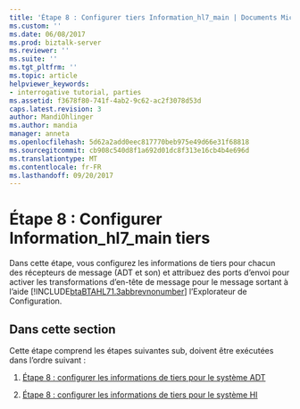 ```yaml
---
title: 'Étape 8 : Configurer tiers Information_hl7_main | Documents Microsoft'
ms.custom: ''
ms.date: 06/08/2017
ms.prod: biztalk-server
ms.reviewer: ''
ms.suite: ''
ms.tgt_pltfrm: ''
ms.topic: article
helpviewer_keywords:
- interrogative tutorial, parties
ms.assetid: f3678f80-741f-4ab2-9c62-ac2f3078d53d
caps.latest.revision: 3
author: MandiOhlinger
ms.author: mandia
manager: anneta
ms.openlocfilehash: 5d62a2add0eec817770beb975e49d66e31f68818
ms.sourcegitcommit: cb908c540d8f1a692d01dc8f313e16cb4b4e696d
ms.translationtype: MT
ms.contentlocale: fr-FR
ms.lasthandoff: 09/20/2017
---
```

# <a name="step-8-configure-party-informationhl7main"></a>Étape 8 : Configurer Information_hl7_main tiers
Dans cette étape, vous configurez les informations de tiers pour chacun des récepteurs de message (ADT et son) et attribuez des ports d’envoi pour activer les transformations d’en-tête de message pour le message sortant à l’aide [!INCLUDE[btaBTAHL71.3abbrevnonumber](../../includes/btabtahl71-3abbrevnonumber-md.md)] l’Explorateur de Configuration.  
  
## <a name="in-this-section"></a>Dans cette section  
 Cette étape comprend les étapes suivantes sub, doivent être exécutées dans l’ordre suivant :  
  
1.  [Étape 8 : configurer les informations de tiers pour le système ADT](../../adapters-and-accelerators/accelerator-hl7/step-8a-configure-party-information-for-the-adt-system-hl7-main.md)  
  
2.  [Étape 8 : configurer les informations de tiers pour le système HI](../../adapters-and-accelerators/accelerator-hl7/step-8b-configure-party-information-for-the-hi-system.md)